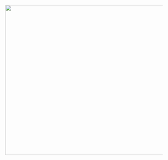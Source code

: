 <p align="center">
  <img width="640" height="480" src="https://user-images.githubusercontent.com/50490953/58768304-3c38ec80-8567-11e9-9775-2118519ce612.png">
</p>

